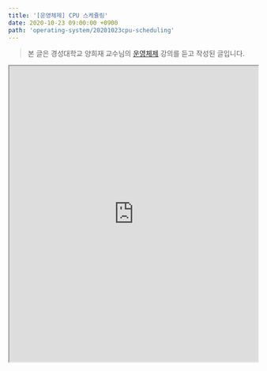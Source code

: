 ```yaml
---
title: '[운영체제] CPU 스케쥴링'
date: 2020-10-23 09:00:00 +0900
path: 'operating-system/20201023cpu-scheduling'
---
```


> 본 글은 경성대학교 양희재 교수님의 [운영체제](http://www.kocw.net/home/search/kemView.do?kemId=978503) 강의를 듣고 작성된 글입니다.

<iframe src="https://docs.google.com/gview?url=https://github.com/JaeHyeonKim19/jaehyeonkim19.blog-archive/blob/raw/posts/operating-system/chapter2/os02.pdf&embedded=true" style="width:100%;height:600px"></iframe>
